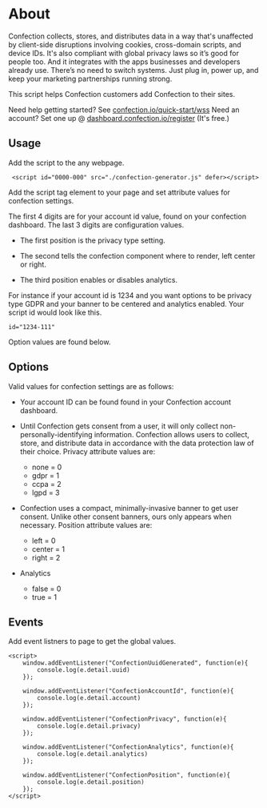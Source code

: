 # About

Confection collects, stores, and distributes data in a way that's unaffected by client-side disruptions involving cookies, cross-domain scripts, and device IDs. It's also compliant with global privacy laws so it’s good for people too. And it integrates with the apps businesses and developers already use. There’s no need to switch systems. Just plug in, power up, and keep your marketing partnerships running strong.

This script helps Confection customers add Confection to their sites.

Need help getting started? See [confection.io/quick-start/wss](https://confection.io/quick-start/wss) Need an account? Set one up @ [dashboard.confection.io/register](https://dashboard.confection.io/register) (It's free.)

## Usage
Add the script to the any webpage.

```
 <script id="0000-000" src="./confection-generator.js" defer></script>
```

Add the script tag element to your page and set attribute values for confection settings.

The first 4 digits are for your account id value, found on your confection dashboard.
The last 3 digits are configuration values.

- The first position is the privacy type setting.

- The second tells the confection component where to render, left center or right.

- The third position enables or disables analytics.

For instance if your account id is 1234 and you want options to be privacy type GDPR and your banner to be centered and analytics enabled. Your script id would look like this.

```
id="1234-111"
```

Option values are found below.

## Options


Valid values for confection settings are as follows:

* Your account ID can be found found in your Confection account dashboard.

- Until Confection gets consent from a user, it will only collect non-personally-identifying information.
Confection allows users to collect, store, and distribute data in accordance with the data protection law of their choice. Privacy attribute values are: 
    - none = 0 
    - gdpr = 1
    - ccpa = 2
    - lgpd = 3

- Confection uses a compact, minimally-invasive banner to get user consent. Unlike other consent banners, ours only appears when necessary. Position attribute values are:

    - left = 0
    - center = 1
    - right = 2

- Analytics
	- false = 0
	- true = 1

## Events

Add event listners to page to get the global values.

    <script>
        window.addEventListener("ConfectionUuidGenerated", function(e){
            console.log(e.detail.uuid)
        });
    
        window.addEventListener("ConfectionAccountId", function(e){
            console.log(e.detail.account)
        });
    
        window.addEventListener("ConfectionPrivacy", function(e){
            console.log(e.detail.privacy)
        });
    
        window.addEventListener("ConfectionAnalytics", function(e){
            console.log(e.detail.analytics)
        });
    
        window.addEventListener("ConfectionPosition", function(e){
            console.log(e.detail.position)
        });
    </script>
